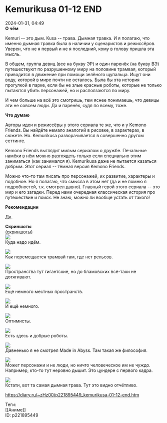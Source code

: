 Kemurikusa 01-12 END
=====================

   
 2024-01-31, 04:49   
   **О чём**    
   
 Kemuri -- это дым. Kusa -- трава. Дымная травка. И я полагаю, что именно дымная травка была в наличии у сценаристов и режиссёров. Уверен, что не я первый и не я последний, кому в голову пришла эта мысль.   
   
 В общем, группа девиц (все на букву ЭР) и один паренёк (на букву ВЭ) путешествуют по разрушенному миру на половине трамвая, который приводится в движение при помощи зелёного щупальца. Ищут они воду, которой в мире почти не осталось. Была бы эта история прогулкой в парке, если бы не злые красные роботы, которые не только пытаются убить персонажей, но и расползаются по миру.   
   
 И чем больше на всё это смотришь, тем яснее понимаешь, что девицы эти не совсем люди. Да и паренёк, судя по всему, тоже.   
   
  **Что думаю**    
   
 Авторы идеи и режиссёры у этого сериала те же, что и у Kemono Friends. Вы найдёте немало аналогий в рисовке, в характерах, в сюжете. Но. Kemurikusa разворачивается в совершенно другом сеттинге.   
   
 Kemono Friends выглядит милым сериалом о дружбе. Печальные намёки в нём можно разглядеть только если специально этим заниматься (как занимался я). Kemurikusa даже не пытается казаться добрым. Этот сериал -- тёмная версия Kemono Friends.   
   
 Можно что-то там писать про персонажей, их развитие, характеры и подобное. Но я полагаю, что смысла в этом нет (да и не помню я подробностей, т.к. смотрел давно). Главный герой этого сериала -- это мир и его загадки. Перед нами очередная классическая история про путешествие и поиск. Не знаю, можно ли вообще устать от такого!   
   
  **Рекомендации**    
   
 Да.   
   
  **Скриншоты**    
  [(скриншоты)](https://zHz00.diary.ru/p221895449.htm?index=1#linkmore221895449m1)       
  [![](https://i.yapx.ru/XFd0Vl.jpg)](https://yapx.ru/image/XFd0V)    
 Куда надо идём.   
   
  [![](https://i.yapx.ru/XFd0Wl.jpg)](https://yapx.ru/image/XFd0W)    
 Как перемещается трамвай там, где нет рельсов.   
   
  [![](https://i.yapx.ru/XFd0Xl.jpg)](https://yapx.ru/image/XFd0X)    
 Пространства тут гигантские, но до бламовских всё-таки не дотягивают.   
   
  [![](https://i.yapx.ru/XFd0Yl.jpg)](https://yapx.ru/image/XFd0Y)    
 Ещё немного местных пространств.   
   
  [![](https://i.yapx.ru/XFd0Zl.jpg)](https://yapx.ru/image/XFd0Z)    
 И ещё немного.   
   
  [![](https://i.yapx.ru/XFd0al.jpg)](https://yapx.ru/image/XFd0a)    
 Оптимисты.   
   
  [![](https://i.yapx.ru/XFd0cl.jpg)](https://yapx.ru/image/XFd0c)    
 Есть здесь и добрые роботы.   
   
  [![](https://i.yapx.ru/XFd0dl.jpg)](https://yapx.ru/image/XFd0d)    
 Давненько я не смотрел Made in Abyss. Там такая же философия.   
   
  [![](https://i.yapx.ru/XFd0el.jpg)](https://yapx.ru/image/XFd0e)    
 Может персонажи и не люди, но ничто человеческое им не чуждо. Например, кто-то тут неровно дышит. Это цундере с первого кадра.   
   
  [![](https://i.yapx.ru/XFd0fl.jpg)](https://yapx.ru/image/XFd0f)    
 Кстати, вот та самая дымная трава. Тут это видно отчётливо.   
      
    
 <https://diary.ru/~zHz00/p221895449_kemurikusa-01-12-end.htm>   
   
 Теги:   
 [[Аниме]]   
 ID: p221895449